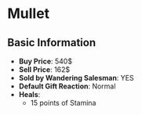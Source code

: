 # Mullet

## Basic Information

- **Buy Price**: 540$
- **Sell Price**: 162$
- **Sold by Wandering Salesman**: YES
- **Default Gift Reaction**: Normal
- **Heals**:
  - 15 points of Stamina